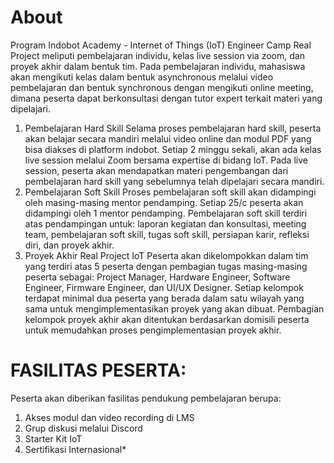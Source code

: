 # About

Program Indobot Academy - Internet of Things (IoT) Engineer Camp Real
Project meliputi pembelajaran individu, kelas live session via zoom, dan
 proyek akhir dalam bentuk tim. Pada pembelajaran individu, mahasiswa
akan mengikuti kelas dalam bentuk asynchronous melalui video
pembelajaran dan bentuk synchronous dengan mengikuti online meeting,
dimana peserta dapat berkonsultasi dengan tutor expert terkait materi
yang dipelajari.

1. Pembelajaran Hard Skill
   Selama proses pembelajaran hard skill, peserta akan belajar secara
   mandiri melalui video online dan modul PDF yang bisa diakses di platform
   indobot. Setiap 2 minggu sekali, akan ada kelas live session melalui
   Zoom bersama expertise di bidang IoT. Pada live session, peserta akan
   mendapatkan materi pengembangan dari pembelajaran hard skill yang
   sebelumnya telah dipelajari secara mandiri.
2. Pembelajaran Soft Skill
   Proses pembelajaran soft skill akan didampingi oleh masing-masing mentor
   pendamping. Setiap 25/c  peserta akan didampingi oleh 1 mentor pendamping.
   Pembelajaran soft skill terdiri atas pendampingan untuk: laporan
   kegiatan dan konsultasi, meeting team, pembelajaran soft skill, tugas
   soft skill, persiapan karir, refleksi diri, dan proyek akhir.
3. Proyek Akhir Real Project IoT
   Peserta akan dikelompokkan dalam tim yang terdiri atas 5 peserta dengan
   pembagian tugas masing-masing peserta sebagai: Project Manager, Hardware
   Engineer, Software Engineer, Firmware Engineer, dan UI/UX Designer.
   Setiap kelompok terdapat minimal dua peserta yang berada dalam satu
   wilayah yang sama untuk mengimplementasikan proyek yang akan dibuat.
   Pembagian kelompok proyek akhir akan ditentukan berdasarkan domisili
   peserta untuk memudahkan proses pengimplementasian proyek akhir.

# FASILITAS PESERTA:
Peserta akan diberikan fasilitas pendukung pembelajaran berupa:

1. Akses modul dan video recording di LMS
2. Grup diskusi melalui Discord
3. Starter Kit IoT
4. Sertifikasi Internasional*
